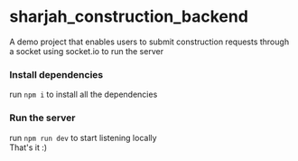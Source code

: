 # sharjah_construction_backend
A demo project that enables users to submit construction requests through a socket using socket.io
to run the server
<h3>Install dependencies</h3>
run <code>npm i</code> to install all the dependencies
<h3>Run the server</h3>
run <code>npm run dev</code> to start listening locally
<br>
That's it :)
